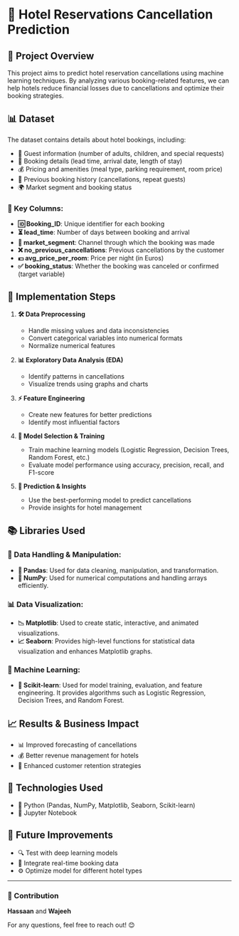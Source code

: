 # 🏨 Hotel Reservations Cancellation Prediction

## 📌 Project Overview
This project aims to predict hotel reservation cancellations using machine learning techniques. By analyzing various booking-related features, we can help hotels reduce financial losses due to cancellations and optimize their booking strategies.

## 📊 Dataset
The dataset contains details about hotel bookings, including:
- 👥 Guest information (number of adults, children, and special requests)
- 📅 Booking details (lead time, arrival date, length of stay)
- 💰 Pricing and amenities (meal type, parking requirement, room price)
- 🔄 Previous booking history (cancellations, repeat guests)
- 🌍 Market segment and booking status

### 🔑 Key Columns:
- **🆔 Booking_ID**: Unique identifier for each booking
- **⏳ lead_time**: Number of days between booking and arrival
- **📡 market_segment**: Channel through which the booking was made
- **❌ no_previous_cancellations**: Previous cancellations by the customer
- **💵 avg_price_per_room**: Price per night (in Euros)
- **✅ booking_status**: Whether the booking was canceled or confirmed (target variable)

## 🔄 Implementation Steps
1. **🛠 Data Preprocessing**
   - Handle missing values and data inconsistencies
   - Convert categorical variables into numerical formats
   - Normalize numerical features

2. **📊 Exploratory Data Analysis (EDA)**
   - Identify patterns in cancellations
   - Visualize trends using graphs and charts

3. **⚡ Feature Engineering**
   - Create new features for better predictions
   - Identify most influential factors

4. **🤖 Model Selection & Training**
   - Train machine learning models (Logistic Regression, Decision Trees, Random Forest, etc.)
   - Evaluate model performance using accuracy, precision, recall, and F1-score

5. **🔮 Prediction & Insights**
   - Use the best-performing model to predict cancellations
   - Provide insights for hotel management

## 📚 Libraries Used
### 📂 Data Handling & Manipulation:
- **🐼 Pandas**: Used for data cleaning, manipulation, and transformation.
- **🔢 NumPy**: Used for numerical computations and handling arrays efficiently.

### 📊 Data Visualization:
- **📉 Matplotlib**: Used to create static, interactive, and animated visualizations.
- **📈 Seaborn**: Provides high-level functions for statistical data visualization and enhances Matplotlib graphs.

### 🤖 Machine Learning:
- **🧠 Scikit-learn**: Used for model training, evaluation, and feature engineering. It provides algorithms such as Logistic Regression, Decision Trees, and Random Forest.

## 📈 Results & Business Impact
- 📊 Improved forecasting of cancellations
- 💰 Better revenue management for hotels
- 🤝 Enhanced customer retention strategies

## 🔧 Technologies Used
- 🐍 Python (Pandas, NumPy, Matplotlib, Seaborn, Scikit-learn)
- 📓 Jupyter Notebook

## 🚀 Future Improvements
- 🔍 Test with deep learning models
- 📡 Integrate real-time booking data
- ⚙️ Optimize model for different hotel types

---
### 🤝 Contribution
**Hassaan** and **Wajeeh**

For any questions, feel free to reach out! 😊


